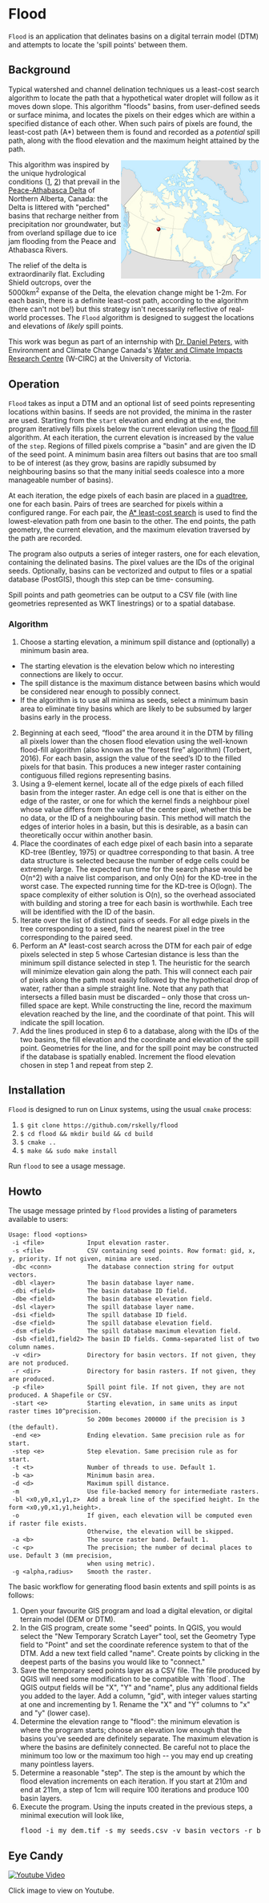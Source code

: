 # Flood

`Flood` is an application that delinates basins on a digital terrain 
model (DTM) and attempts to locate the 'spill points' between them.

## Background

Typical watershed and channel delination techniques us a least-cost 
search algorithm to locate the path that a hypothetical water droplet 
will follow as it moves down slope. This algorithm "floods" basins, 
from user-defined seeds or surface minima, and locates the 
pixels on their edges which are within a specified distance of
each other. When such pairs of pixels are found, the least-cost path
(A*) between them is found and recorded as a *potential* spill path,
along with the flood elevation and the maximum height attained by
the path.

<img src="assets/pad_map.png" alt="Peace-Athabasca Delta" align="right" /> This algorithm was inspired by the unique hydrological conditions ([1](https://onlinelibrary.wiley.com/doi/abs/10.1002/hyp.6420), [2](https://link.springer.com/article/10.1007/s11273-005-1114-1))
that prevail in the [Peace-Athabasca Delta](https://en.wikipedia.org/wiki/Peace%E2%80%93Athabasca_Delta) of Northern Alberta, Canada:
the Delta is littered with "perched" basins that recharge neither
from precipitation nor groundwater, but from overland spillage due to ice jam
flooding from the Peace and Athabasca Rivers. 

The relief of the delta is extraordinarily flat. Excluding Shield outcrops, 
over the 5000km<sup>2</sup> expanse of the Delta, the elevation change might be 1-2m. For 
each basin, there is a definite least-cost path, according to the algorithm 
(there can't not be!) but this strategy isn't necessarily reflective of 
real-world processes. The `Flood` algorithm is designed to suggest the locations
and elevations of *likely* spill points.

This work was begun as part of an internship with [Dr. Daniel Peters](https://profils-profiles.science.gc.ca/en/profile/daniel-l-peters-phd-pgeo), with 
Environment and Climate Change Canada's [Water and Climate Impacts Research 
Centre](https://www.uvic.ca/research/centres/wcirc/) (W-CIRC) at the University of Victoria.

## Operation

`Flood` takes as input a DTM and an optional list of seed points representing locations
within basins. If seeds are not provided, the minima in the raster are used. Starting from the `start`
elevation and ending at the `end`, the program iteratively
fills pixels below the current elevation using the [flood fill](https://en.wikipedia.org/wiki/Flood_fill) algorithm. 
At each iteration, the current elevation is increased by the value of the `step`.
Regions of filled pixels comprise a "basin" and are given the ID of the seed point. A minimum basin
area filters out basins that are too small to be of interest (as they grow, basins are rapidly
subsumed by neighbouring basins so that the many initial seeds coalesce into a more manageable
number of basins). 

At each iteration, the edge pixels of each basin are placed in a [quadtree](https://en.wikipedia.org/wiki/Quadtree), 
one for each basin. Pairs of trees are searched for pixels within a configured range. For each pair,
the [A* least-cost search](https://en.wikipedia.org/wiki/A*_search_algorithm) is used to find the lowest-elevation path from one basin to the other. The end points,
the path geometry, the current elevation, and the maximum elevation traversed by the path are recorded.

The program also outputs a series of integer rasters, one for each elevation, containing the 
delinated basins. The pixel values are the IDs of the original seeds. Optionally, basins 
can be vectorized and output to files or a spatial database (PostGIS), though this step can be time-
consuming.

Spill points and path geometries can be output to a CSV file (with line geometries represented
as WKT linestrings) or to a spatial database.
 
### Algorithm

1. Choose a starting elevation, a minimum spill distance and (optionally) a minimum basin area. 
 * The starting elevation is the elevation below which no interesting connections are likely to occur.
 * The spill distance is the maximum distance between basins which would be considered near enough to possibly connect.
 * If the algorithm is to use all minima as seeds, select a minimum basin area to eliminate tiny basins which are likely to be subsumed by larger basins early in the process.
2. Beginning at each seed, “flood” the area around it in the DTM by filling all pixels lower than the chosen flood elevation using the well-known flood-fill algorithm (also known as the “forest fire” algorithm) (Torbert, 2016)⁠. For each basin, assign the value of the seed’s ID
to the filled pixels for that basin. This produces a new integer raster containing contiguous filled
regions representing basins.
3. Using a 9-element kernel, locate all of the edge pixels of each filled basin from the integer
raster. An edge cell is one that is either on the edge of the raster, or one for which the kernel
finds a neighbour pixel whose value differs from the value of the center pixel, whether this be
no data, or the ID of a neighbouring basin. This method will match the edges of interior holes in
a basin, but this is desirable, as a basin can theoretically occur within another basin.
4. Place the coordinates of each edge pixel of each basin into a separate KD-tree (Bentley, 1975)⁠ or quadtree 
corresponding to that basin. A tree data structure is selected because the number of edge cells
could be extremely large. The expected run time for the search phase would be O(n^2) with a
naive list comparison, and only O(n) for the KD-tree in the worst case. The expected running
time for the KD-tree is O(logn). The space complexity of either solution is O(n), so the overhead
associated with building and storing a tree for each basin is worthwhile. Each tree will be
identified with the ID of the basin.
5. Iterate over the list of distinct pairs of seeds. For all edge pixels in the tree corresponding to a
seed, find the nearest pixel in the tree corresponding to the paired seed.
6. Perform an A* least-cost search across the DTM for each pair of edge pixels selected in step 5
whose Cartesian distance is less than the minimum spill distance selected in step 1. The heuristic
for the search will minimize elevation gain along the path. This will connect each pair of pixels
along the path most easily followed by the hypothetical drop of water, rather than a simple
straight line. Note that any path that intersects a filled basin must be discarded – only those that
cross un-filled space are kept. While constructing the line, record the maximum elevation
reached by the line, and the coordinate of that point. This will indicate the spill location.
7. Add the lines produced in step 6 to a database, along with the IDs of the two basins, the fill
elevation and the coordinate and elevation of the spill point. Geometries for the line, and for
the spill point may be constructed if the database is spatially enabled.
Increment the flood elevation chosen in step 1 and repeat from step 2.

## Installation

`Flood` is designed to run on Linux systems, using the usual `cmake` process:

1) `$ git clone https://github.com/rskelly/flood`
2) `$ cd flood && mkdir build && cd build`
3) `$ cmake ..`
4) `$ make && sudo make install`

Run `flood` to see a usage message.

## Howto

The usage message printed by `flood` provides a listing of parameters available to users:

    Usage: flood <options>
     -i <file>            Input elevation raster.
     -s <file>            CSV containing seed points. Row format: gid, x, y, priority. If not given, minima are used.
     -dbc <conn>          The database connection string for output vectors.
     -dbl <layer>         The basin database layer name.
     -dbi <field>         The basin database ID field.
     -dbe <field>         The basin database elevation field.
     -dsl <layer>         The spill database layer name.
     -dsi <field>         The spill database ID field.
     -dse <field>         The spill database elevation field.
     -dsm <field>         The spill database maximum elevation field.
     -dsb <field1,field2> The basin ID fields. Comma-separated list of two column names.
     -v <dir>             Directory for basin vectors. If not given, they are not produced.
     -r <dir>             Directory for basin rasters. If not given, they are produced.
     -p <file>            Spill point file. If not given, they are not produced. A Shapefile or CSV.
     -start <e>           Starting elevation, in same units as input raster times 10^precision. 
                          So 200m becomes 200000 if the precision is 3 (the default).
     -end <e>             Ending elevation. Same precision rule as for start.
     -step <e>            Step elevation. Same precision rule as for start.
     -t <t>               Number of threads to use. Default 1.
     -b <a>               Minimum basin area.
     -d <d>               Maximum spill distance.
     -m                   Use file-backed memory for intermediate rasters.
     -bl <x0,y0,x1,y1,z>  Add a break line of the specified height. In the form <x0,y0,x1,y1,height>.
     -o                   If given, each elevation will be computed even if raster file exists.
                          Otherwise, the elevation will be skipped.
     -a <b>               The source raster band. Default 1.
     -c <p>               The precision; the number of decimal places to use. Default 3 (mm precision,
                          when using metric).
     -g <alpha,radius>    Smooth the raster.

The basic workflow for generating flood basin extents and spill points is as follows:
<ol>
<li>Open your favourite GIS program and load a digital elevation, or digital terrain model (DEM or DTM).</li>
<li>In the GIS program, create some "seed" points. In QGIS, you would select the "New Temporary Scratch Layer" tool, set the Geometry Type field to "Point" and set the coordinate reference system to that of the DTM. Add a new text field called "name". Create points by clicking in the deepest parts of the basins you would like to "connect."</li>
<li>Save the temporary seed points layer as a CSV file. The file produced by QGIS will need some modification to be compatible with `flood`. The QGIS output fields will be "X", "Y" and "name", plus any additional fields you added to the layer. Add a column, "gid", with integer values starting at one and incrementing by 1. Rename the "X" and "Y" columns to "x" and "y" (lower case).</li>
<li>Determine the elevation range to "flood": the minimum elevation is where the program starts; choose an elevation low enough that the basins you've seeded are definitely separate. The maximum elevation is where the basins are definitely connected. Be careful not to place the minimum too low or the maximum too high -- you may end up creating many pointless layers.</li>
<li>Determine a reasonable "step". The step is the amount by which the flood elevation increments on each iteration. If you start at 210m and end at 211m, a step of 1cm will require 100 iterations and produce 100 basin layers.</li>
<li>Execute the program. Using the inputs created in the previous steps, a minimal execution will look like,
<pre>flood -i my_dem.tif -s my_seeds.csv -v basin_vectors -r basin_rasters -start 210000 -end 211000 -step 10 -d 100 </pre></li>
</ol>

## Eye Candy

[![Youtube Video](https://img.youtube.com/vi/UHseercT3Zg/0.jpg)](https://youtu.be/UHseercT3Zg)

Click image to view on Youtube.
